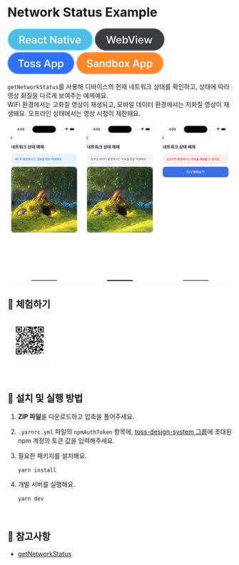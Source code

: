 # Network Status Example

![React Native](../assets/tags/tag-react-native.svg)
![WebView](../assets/tags/tag-webview.svg)
![Toss App](../assets/tags/tag-toss-app.svg)
![Sandbox App](../assets/tags/tag-sandbox-app.svg)

`getNetworkStatus`를 사용해 디바이스의 현재 네트워크 상태를 확인하고, 상태에 따라 영상 화질을 다르게 보여주는 예제예요.  
WiFi 환경에서는 고화질 영상이 재생되고, 모바일 데이터 환경에서는 저화질 영상이 재생돼요. 오프라인 상태에서는 영상 시청이 제한돼요.

<img src="../assets/examples/with-network-status-example-image.png" alt="example image" width="1010px" />

<br />

## 📲 체험하기

<img src="../assets/qr-codes/with-network-status-qr-code.svg" ait="qr code" width="100px" />&nbsp;

<br />

## 🚀 설치 및 실행 방법

1. **ZIP 파일**을 다운로드하고 압축을 풀어주세요.

2. `.yarnrc.yml` 파일의 `npmAuthToken` 항목에, [toss-design-system 그룹](https://tossmini-docs.toss.im/tds-react-native/setup-npm/)에 초대된 npm 계정의 토큰 값을 입력해주세요.

3. 필요한 패키지를 설치해요.

   ```
   yarn install
   ```

4. 개발 서버를 실행해요.

   ```
   yarn dev
   ```

<br />

## 📌 참고사항

- [getNetworkStatus](https://developers-apps-in-toss.toss.im/bedrock/reference/react-native-bedrock/%EB%84%A4%ED%8A%B8%EC%9B%8C%ED%81%AC/getNetworkStatus.html)
